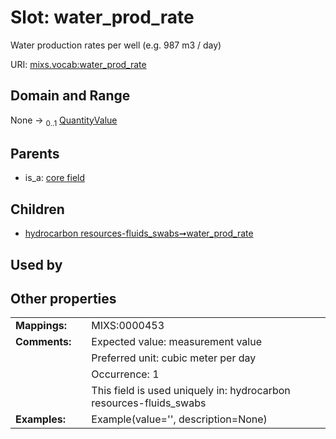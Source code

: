 
# Slot: water_prod_rate


Water production rates per well (e.g. 987 m3 / day)

URI: [mixs.vocab:water_prod_rate](https://w3id.org/mixs/vocab/water_prod_rate)


## Domain and Range

None &#8594;  <sub>0..1</sub> [QuantityValue](QuantityValue.md)

## Parents

 *  is_a: [core field](core_field.md)

## Children

 *  [hydrocarbon resources-fluids_swabs➞water_prod_rate](hydrocarbon_resources_fluids_swabs_water_prod_rate.md)

## Used by


## Other properties

|  |  |  |
| --- | --- | --- |
| **Mappings:** | | MIXS:0000453 |
| **Comments:** | | Expected value: measurement value |
|  | | Preferred unit: cubic meter per day |
|  | | Occurrence: 1 |
|  | | This field is used uniquely in: hydrocarbon resources-fluids_swabs |
| **Examples:** | | Example(value='', description=None) |

